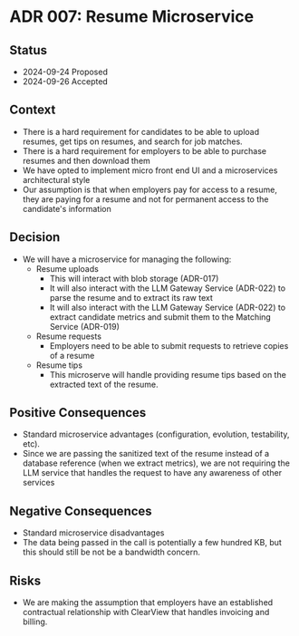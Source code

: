 # ADR 007: Resume Microservice

## Status

- 2024-09-24 Proposed
- 2024-09-26 Accepted

## Context

- There is a hard requirement for candidates to be able to upload resumes, get tips on resumes, and search for job matches.
- There is a hard requirement for employers to be able to purchase resumes and then download them
- We have opted to implement micro front end UI and a microservices architectural style
- Our assumption is that when employers pay for access to a resume, they are paying for a resume and not for permanent access to the candidate's information

## Decision

- We will have a microservice for managing the following:
  - Resume uploads
    - This will interact with blob storage (ADR-017)
    - It will also interact with the LLM Gateway Service (ADR-022) to parse the resume and to extract its raw text
    - It will also interact with the LLM Gateway Service (ADR-022) to extract candidate metrics and submit them to the Matching Service (ADR-019)
  - Resume requests
    - Employers need to be able to submit requests to retrieve copies of a resume
  - Resume tips
    - This microserve will handle providing resume tips based on the extracted text of the resume.


## Positive Consequences

- Standard microservice advantages (configuration, evolution, testability, etc).
- Since we are passing the sanitized text of the resume instead of a database reference (when we extract metrics), we are not requiring the LLM service that handles the request to have any awareness of other services

## Negative Consequences

- Standard microservice disadvantages
- The data being passed in the call is potentially a few hundred KB, but this should still be not be a bandwidth concern.

## Risks

- We are making the assumption that employers have an established contractual relationship with ClearView that handles invoicing and billing.
